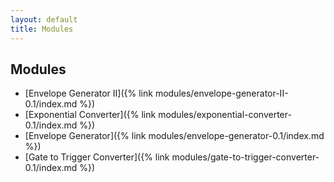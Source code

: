 ```yaml
---
layout: default
title: Modules
---
```


## Modules

* [Envelope Generator II]({% link modules/envelope-generator-II-0.1/index.md %})
* [Exponential Converter]({% link modules/exponential-converter-0.1/index.md %})
* [Envelope Generator]({% link modules/envelope-generator-0.1/index.md %})
* [Gate to Trigger Converter]({% link modules/gate-to-trigger-converter-0.1/index.md %})

